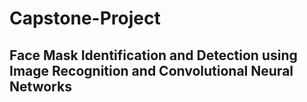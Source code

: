 # Capstone-Project
## Face Mask Identification and Detection using Image Recognition and Convolutional Neural Networks
 
